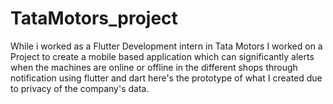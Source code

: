 # TataMotors_project
While i worked as a Flutter Development intern in Tata Motors I worked on a Project to create a mobile based application which can significantly alerts when the machines are online or offline in the different shops through notification using flutter and dart here's the prototype of what I created due to privacy of the company's data. 
